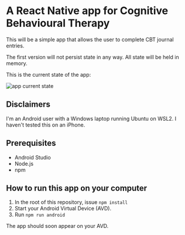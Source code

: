 # A React Native app for Cognitive Behavioural Therapy

This will be a simple app that allows the user to complete CBT journal entries.

The first version will not persist state in any way. All state will be held in memory.

This is the current state of the app:

![app current state](https://media.giphy.com/media/lJ1vonL7KxzV6pUWII/giphy.gif)
 
## Disclaimers

I'm an Android user with a Windows laptop running Ubuntu on WSL2. I haven't tested this on an iPhone. 

## Prerequisites

* Android Studio
* Node.js
* npm

## How to run this app on your computer

1. In the root of this repository, issue `npm install`
2. Start your Android Virtual Device (AVD).
3. Run `npm run android`

The app should soon appear on your AVD.
